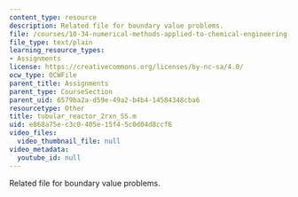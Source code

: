 ```yaml
---
content_type: resource
description: Related file for boundary value problems.
file: /courses/10-34-numerical-methods-applied-to-chemical-engineering-fall-2005/e868a75ec3c0405e15f45c0d04d8ccf6_tubular_reactor_2rxn_SS.m
file_type: text/plain
learning_resource_types:
- Assignments
license: https://creativecommons.org/licenses/by-nc-sa/4.0/
ocw_type: OCWFile
parent_title: Assignments
parent_type: CourseSection
parent_uid: 6579ba2a-d59e-49a2-b4b4-14584348cba6
resourcetype: Other
title: tubular_reactor_2rxn_SS.m
uid: e868a75e-c3c0-405e-15f4-5c0d04d8ccf6
video_files:
  video_thumbnail_file: null
video_metadata:
  youtube_id: null
---
```

Related file for boundary value problems.